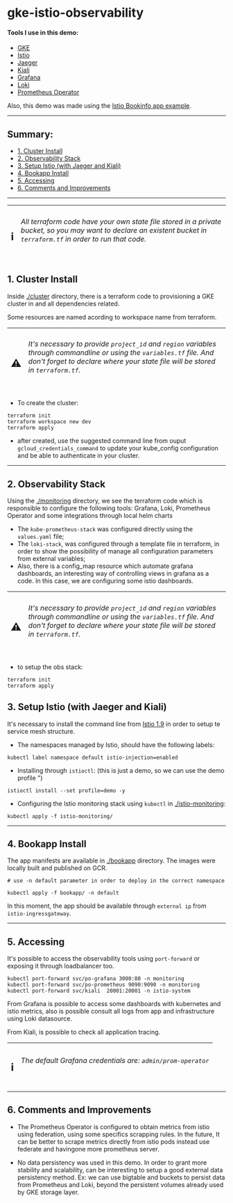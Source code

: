 # gke-istio-observability

#### Tools I use in this demo:

- [GKE](https://cloud.google.com/kubernetes-engine?hl=pt-br)
- [Istio](https://istio.io/)
- [Jaeger](https://www.jaegertracing.io/)
- [Kiali](https://kiali.io/)
- [Grafana](https://grafana.com/oss/grafana/)
- [Loki](https://grafana.com/oss/loki/)
- [Prometheus Operator](https://github.com/prometheus-operator/prometheus-operator)

Also, this demo was made using the [Istio Bookinfo app example](https://istio-releases.github.io/v0.1/docs/samples/bookinfo.html).

---
## Summary:

  - [1. Cluster Install](#1-instalação-do-cluster)
  - [2. Observability Stack](#2-configuração-da-stack-de-observability)
  - [3. Setup Istio (with Jaeger and Kiali)](#3-configuração-do-istio-com-jaeger-e-kiali)
  - [4. Bookapp Install](#4-instalação-da-aplicação-bookapp)
  - [5. Accessing](#5-acesso)
  - [6. Comments and Improvements](#6-comentários-e-melhorias)

---

  | <h2> :information_source: | <h6> All terraform code have your own state file stored in a private bucket, so you may want to declare an existent bucket in `terraform.tf` in order to run that code. |
   :-:|:-

  ## 1. Cluster Install

  Inside [./cluster](./cluster) directory, there is a terraform code to provisioning a GKE cluster in and all dependencies related.
  
  Some resources are named acording to workspace name from terraform.

| <h2> :warning: | <h6> It's necessary to provide `project_id` and `region` variables through commandline or using the `variables.tf` file. And don't forget to declare where your state file will be stored in `terraform.tf`. |
 :-:|:-

  - To create the cluster:

  ```shell
  terraform init
  terraform workspace new dev
  terraform apply
  ```

  - after created, use the suggested command line from ouput `gcloud_credentials_command` to update your kube_config configuration and be able to authenticate in your cluster.


---

  ## 2. Observability Stack
  
 
  Using the [./monitoring](./monitoring) directory, we see the terraform code which is responsible to configure the following tools: Grafana, Loki, Prometheus Operator and some integrations through local helm charts
  
  - The `kube-prometheus-stack` was configured directly using the `values.yaml` file;
  - The `loki-stack`, was configured through a template file in terraform, in order to show the possibility of manage all configuration parameters from external variables;
  - Also, there is a config_map resource which automate grafana dashboards, an interesting way of controlling views in grafana as a code. In this case, we are configuring some istio dashboards.

| <h2> :warning: | <h6> It's necessary to provide `project_id` and `region` variables through commandline or using the `variables.tf` file. And don't forget to declare where your state file will be stored in `terraform.tf`. |
 :-:|:-

  - to setup the obs stack:

  ```shell
  terraform init
  terraform apply
  ```

 ## 3. Setup Istio (with Jaeger and Kiali)

  It's necessary to install the command line from [Istio 1.9](https://istio.io/latest/docs/setup/getting-started/) in order to setup te service mesh structure.
  
 - The namespaces managed by Istio, should have the following labels:

  ```shell
  kubectl label namespace default istio-injection=enabled
  ```

 - Installing through `istioctl`: (this is just a demo, so we can use the demo profile ")

 ```shell
 istioctl install --set profile=demo -y
 ```

 - Configuring the Istio monitoring stack using `kubectl` in [./istio-monitoring](./istio-monitoring):
  
```shell
kubectl apply -f istio-monitoring/
```

---

 ## 4. Bookapp Install
  
  
The app manifests are available in [./bookapp](./bookapp) directory. The images were locally built and published on GCR.

```shell
# use -n default parameter in order to deploy in the correct namespace
  
kubectl apply -f bookapp/ -n default 
```
In this moment, the app should be available through `external ip` from `istio-ingressgateway`.

---

## 5. Accessing

It's possible to access the observability tools using `port-forward` or exposing it through loadbalancer too.

```shell
kubectl port-forward svc/po-grafana 3000:80 -n monitoring
kubectl port-forward svc/po-prometheus 9090:9090 -n monitoring
kubectl port-forward svc/kiali  20001:20001 -n istio-system
```

From Grafana is possible to access some dashboards with kubernetes and istio metrics, also is possible consult all logs from app and infrastructure using Loki datasource.
  
From Kiali, is possible to check all application tracing.

 | <h2> :information_source: | <h6> The default Grafana credentials are: `admin/prom-operator` |
  :-:|:-
---

## 6. Comments and Improvements

- The Prometheus Operator is configured to obtain metrics from istio using federation, using some specifics scrapping rules. In the future, It can be better to scrape metrics directly from istio pods instead use federate and havingone more prometheus server.

- No data persistency was used in this demo. In order to grant more stability and scalability, can be interesting to setup a good external data persistency method. Ex: we can use bigtable and buckets to persist data from Prometheus and Loki, beyond the persistent volumes already used by GKE storage layer.
